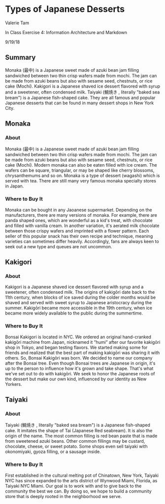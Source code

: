 # Types of Japanese Desserts

Valerie Tam

In Class Exercise 4: Information Architecture and Markdown

9/19/18

## Summary
Monaka (最中) is a Japanese sweet made of azuki bean jam filling sandwiched between two thin crisp wafers made from mochi. The jam can be made from azuki beans but also with sesame seed, chestnuts, or rice cake (Mochi). Kakigori is a Japanese shaved ice dessert flavored with syrup and a sweetener, often condensed milk. Taiyaki (鯛焼き , literally "baked sea bream") is a Japanese fish-shaped cake. They are all famous and popular Japanese desserts that can be found in many dessert shops in New York City.

## Monaka

### About 
Monaka (最中) is a Japanese sweet made of azuki bean jam filling sandwiched between two thin crisp wafers made from mochi. The jam can be made from azuki beans but also with sesame seed, chestnuts, or rice cake (Mochi). Modern monaka can also be eaten filled with ice cream. The wafers can be square, triangular, or may be shaped like cherry blossoms, chrysanthemums and so on. Monaka is a type of dessert (wagashi) which is served with tea. There are still many very famous monaka specialty stores in Japan.

### Where to Buy It
Monaka can be bought in any Jaoanese supermarket. Depending on the manufacturers, there are many versions of monaka. For example, there are panda shaped ones, which are wonderful as a kid's treat, with chocolate and filled with vanilla cream. In another variation, it's aerated milk chocolate between those crispy wafers and imprinted with a flower pattern. Each seller of this popular snack has their own recipe and technique, meaning varieties can sometimes differ heavily. Accordingly, fans are always keen to seek out a new type and queues are not uncommon. 

## Kakigori 

### About 
Kakigori is a Japanese shaved ice dessert flavored with syrup and a sweetener, often condensed milk. The origins of kakigōri date back to the 11th century, when blocks of ice saved during the colder months would be shaved and served with sweet syrup to Japanese aristocracy during the summer. Kakigōri became more accessible in the 19th century, when ice became more widely available to the public during the summertime.

### Where to Buy It
Bonsai Kakigori is located in NYC. We ordered an original hand-cranked kakigōri machine from Japan, nicknamed it ”humi” after our favorite kakigōri shop in Tokyo, and began testing flavors. We started making some for friends and realized that the best part of making kakigōri was sharing it with others. So, Bonsai Kakigōri was born. We decided to name our company after the Bonsai tree. Even though Bonsai trees are Japanese in origin, it's up to the person to influence how it's grown and take shape. That's what we've set out to do with kakigōri. We seek to honor the Japanese roots of the dessert but make our own kind, influenced by our identity as New Yorkers.

## Taiyaki

### About 
Taiyaki (鯛焼き , literally "baked sea bream") is a Japanese fish-shaped cake. It imitates the shape of Tai (Japanese Red seabream). It is also the origin of the name. The most common filling is red bean paste that is made from sweetened azuki beans. Other common fillings may be custard, chocolate, cheese, or sweet potato. Some shops even sell taiyaki with okonomiyaki, gyoza filling, or a sausage inside.

### Where to Buy It
First established in the cultural melting pot of Chinatown, New York, Taiyaki NYC has since expanded to the arts district of Wynwood Miami, Florida, as Taiyaki NYC Miami. Our goal is to work with and to give back to the community the best we can. By doing so, we hope to build a community store that is deeply rooted in the neighborhood we serve.
